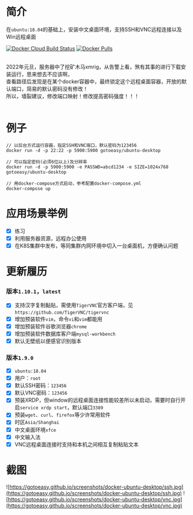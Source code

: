 # 简介

在`ubuntu:18.04`的基础上，安装中文桌面环境，支持SSH和VNC远程连接以及Win远程桌面
<br>

[![Docker Cloud Build Status](https://img.shields.io/docker/cloud/build/gotoeasy/ubuntu-desktop)](https://hub.docker.com/r/gotoeasy/ubuntu-desktop)
[![Docker Pulls](https://img.shields.io/docker/pulls/gotoeasy/ubuntu-desktop)](https://hub.docker.com/r/gotoeasy/ubuntu-desktop)

<br>
2022年元旦，服务器中了挖矿木马xmrig，从告警上看，煞有其事的进行下载安装运行，思来想去不应该啊，<br>
查看路径后发现是在某个docker容器中，最终锁定这个远程桌面容器，开放的默认端口，简易的默认密码没有修改！<br>
所以，墙裂建议，修改端口映射！修改提高密码强度！！！<br>
<br>


# 例子
```
// 以后台方式运行容器，指定SSH和VNC端口，默认密码为123456
docker run -d -p 22:22 -p 5900:5900 gotoeasy/ubuntu-desktop

// 可以指定密码(必须6位以上)及分辨率
docker run -d -p 5900:5900 -e PASSWD=abcd1234 -e SIZE=1024x768 gotoeasy/ubuntu-desktop

// 用docker-compose方式启动，参考配置docker-compose.yml
docker-compose up
```

# 应用场景举例

- [x] 练习
- [x] 利用服务器资源，远程办公使用
- [x] 在K8S集群中发布，等同集群内网环境中切入一台桌面机，方便确认问题

# 更新履历

### 版本`1.10.1`，`latest`

- [x] 支持汉字复制黏贴，需使用`TigerVNC`官方客户端，见`https://github.com/TigerVNC/tigervnc`
- [x] 增加预装软件`vim`，命令`vi`和`vim`都能用
- [x] 增加预装软件谷歌浏览器`chrome`
- [x] 增加预装软件数据库客户端`mysql-workbench`
- [x] 默认无壁纸以便感官识别版本

### 版本`1.9.0`

- [x] `ubuntu:18.04`
- [x] 用户：`root`
- [x] 默认SSH密码：`123456`
- [x] 默认VNC密码：`123456`
- [x] 预装XRDP，但window的远程桌面连接性能较差所以未启动，需要时自行开启`service xrdp start`，默认端口`3389`
- [x] 预装`wget`、`curl`、`firefox`等少许常用软件
- [x] 时区`Asia/Shanghai`
- [x] 中文桌面环境`xfce`
- [x] 中文输入法
- [x] VNC远程桌面连接时支持和本机之间相互复制粘贴文本

# 截图
![https://gotoeasy.github.io/screenshots/docker-ubuntu-desktop/ssh.jpg](https://gotoeasy.github.io/screenshots/docker-ubuntu-desktop/ssh.jpg)
![https://gotoeasy.github.io/screenshots/docker-ubuntu-desktop/vnc.jpg](https://gotoeasy.github.io/screenshots/docker-ubuntu-desktop/vnc.jpg)
